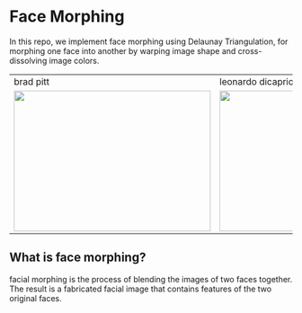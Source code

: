 # Face Morphing

In this repo, we implement face morphing using Delaunay Triangulation, for morphing one face into another by warping image shape and cross-dissolving image colors. 

<table>
  <tr>
    <td>brad pitt</td>
    <td>leonardo dicaprio</td>
    <td>morphing</td>

  </tr>
  <tr>
    <td><img src="https://user-images.githubusercontent.com/67091916/220162602-2faab3dd-ab63-4f47-8fee-dc6185db9106.jpg" width="350" height="250"/></td>
    <td><img src="https://user-images.githubusercontent.com/67091916/220162593-afeb6049-cd08-4e96-949b-663168e1ab5e.jpg" width="350" height="250"/></td>
    <td><img src="https://user-images.githubusercontent.com/67091916/220165335-b9993207-9124-40f3-aa49-70647d160ed4.gif" width="300" height="250"/></td>
  </tr>
 </table>

## What is face morphing?

facial morphing is the process of blending the images of two faces together. The result is a fabricated facial image that contains features of the two original faces.
